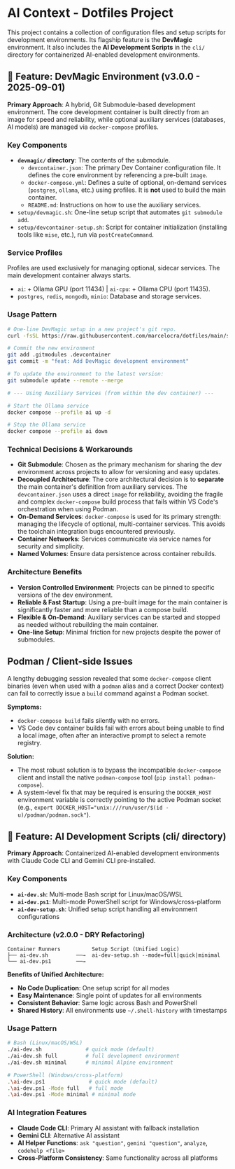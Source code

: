 # AI Context - Dotfiles Project

This project contains a collection of configuration files and setup scripts for development environments. Its flagship feature is the **DevMagic** environment. It also includes the **AI Development Scripts** in the `cli/` directory for containerized AI-enabled development environments.

## 🚀 Feature: DevMagic Environment (v3.0.0 - 2025-09-01)

**Primary Approach**: A hybrid, Git Submodule-based development environment. The core development container is built directly from an image for speed and reliability, while optional auxiliary services (databases, AI models) are managed via `docker-compose` profiles.

### Key Components

- **`devmagic/` directory**: The contents of the submodule.
  - `devcontainer.json`: The primary Dev Container configuration file. It defines the core environment by referencing a pre-built `image`.
  - `docker-compose.yml`: Defines a suite of optional, on-demand services (`postgres`, `ollama`, etc.) using profiles. It is **not** used to build the main container.
  - `README.md`: Instructions on how to use the auxiliary services.
- `setup/devmagic.sh`: One-line setup script that automates `git submodule add`.
- `setup/devcontainer-setup.sh`: Script for container initialization (installing tools like `mise`, etc.), run via `postCreateCommand`.

### Service Profiles

Profiles are used exclusively for managing optional, sidecar services. The main development container always starts.

- `ai`: + Ollama GPU (port 11434) | `ai-cpu`: + Ollama CPU (port 11435).
- `postgres`, `redis`, `mongodb`, `minio`: Database and storage services.

### Usage Pattern

```bash
# One-line DevMagic setup in a new project's git repo.
curl -fsSL https://raw.githubusercontent.com/marcelocra/dotfiles/main/setup/devmagic.sh | bash

# Commit the new environment
git add .gitmodules .devcontainer
git commit -m "feat: Add DevMagic development environment"

# To update the environment to the latest version:
git submodule update --remote --merge

# --- Using Auxiliary Services (from within the dev container) ---

# Start the Ollama service
docker compose --profile ai up -d

# Stop the Ollama service
docker compose --profile ai down
```

### Technical Decisions & Workarounds

- **Git Submodule**: Chosen as the primary mechanism for sharing the dev environment across projects to allow for versioning and easy updates.
- **Decoupled Architecture**: The core architectural decision is to **separate** the main container's definition from auxiliary services. The `devcontainer.json` uses a direct `image` for reliability, avoiding the fragile and complex `docker-compose` build process that fails within VS Code's orchestration when using Podman.
- **On-Demand Services**: `docker-compose` is used for its primary strength: managing the lifecycle of optional, multi-container services. This avoids the toolchain integration bugs encountered previously.
- **Container Networks**: Services communicate via service names for security and simplicity.
- **Named Volumes**: Ensure data persistence across container rebuilds.

### Architecture Benefits

- **Version Controlled Environment**: Projects can be pinned to specific versions of the dev environment.
- **Reliable & Fast Startup**: Using a pre-built image for the main container is significantly faster and more reliable than a compose build.
- **Flexible & On-Demand**: Auxiliary services can be started and stopped as needed without rebuilding the main container.
- **One-line Setup**: Minimal friction for new projects despite the power of submodules.

## Podman / Client-side Issues

A lengthy debugging session revealed that some `docker-compose` client binaries (even when used with a `podman` alias and a correct Docker context) can fail to correctly issue a `build` command against a Podman socket.

**Symptoms:**

- `docker-compose build` fails silently with no errors.
- VS Code dev container builds fail with errors about being unable to find a local image, often after an interactive prompt to select a remote registry.

**Solution:**

- The most robust solution is to bypass the incompatible `docker-compose` client and install the native `podman-compose` tool (`pip install podman-compose`).
- A system-level fix that may be required is ensuring the `DOCKER_HOST` environment variable is correctly pointing to the active Podman socket (e.g., `export DOCKER_HOST="unix:///run/user/$(id -u)/podman/podman.sock"`).

## 🤖 Feature: AI Development Scripts (cli/ directory)

**Primary Approach**: Containerized AI-enabled development environments with Claude Code CLI and Gemini CLI pre-installed.

### Key Components

- **`ai-dev.sh`**: Multi-mode Bash script for Linux/macOS/WSL
- **`ai-dev.ps1`**: Multi-mode PowerShell script for Windows/cross-platform
- **`ai-dev-setup.sh`**: Unified setup script handling all environment configurations

### Architecture (v2.0.0 - DRY Refactoring)

```
Container Runners          Setup Script (Unified Logic)
├── ai-dev.sh         ──→  ai-dev-setup.sh --mode=full|quick|minimal
└── ai-dev.ps1        ──→
```

**Benefits of Unified Architecture:**

- **No Code Duplication**: One setup script for all modes
- **Easy Maintenance**: Single point of updates for all environments
- **Consistent Behavior**: Same logic across Bash and PowerShell
- **Shared History**: All environments use `~/.shell-history` with timestamps

### Usage Pattern

```bash
# Bash (Linux/macOS/WSL)
./ai-dev.sh              # quick mode (default)
./ai-dev.sh full         # full development environment
./ai-dev.sh minimal      # minimal Alpine environment

# PowerShell (Windows/cross-platform)
.\ai-dev.ps1              # quick mode (default)
.\ai-dev.ps1 -Mode full   # full mode
.\ai-dev.ps1 -Mode minimal # minimal mode
```

### AI Integration Features

- **Claude Code CLI**: Primary AI assistant with fallback installation
- **Gemini CLI**: Alternative AI assistant
- **AI Helper Functions**: `ask "question"`, `gemini "question"`, `analyze`, `codehelp <file>`
- **Cross-Platform Consistency**: Same functionality across all platforms
